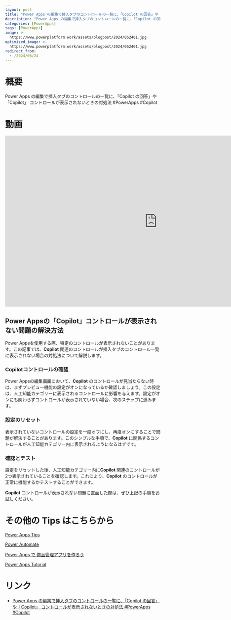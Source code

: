 ```yaml
---
layout: post
title: "Power Apps の編集で挿入タブのコントロールの一覧に、「Copilot の回答」や「Copilot」 コントロールが表示されないときの対処法 #PowerApps #Copilot"
description: "Power Apps の編集で挿入タブのコントロールの一覧に、「Copilot の回答」や「Copilot」 コントロールが表示されないときの対処法 #PowerApps #Copilotを動画で分かりやすく解説"
categories: [PowerApps]
tags: [PowerApps]
image: >-
  https://www.powerplatform.work/assets/blogpost/2024/062401.jpg
optimized_image: >-
  https://www.powerplatform.work/assets/blogpost/2024/062401.jpg
redirect_from:
  - /2024/06/24
---
```



#  概要

Power Apps の編集で挿入タブのコントロールの一覧に、「Copilot の回答」や「Copilot」 コントロールが表示されないときの対処法 #PowerApps #Copilot


# 動画

<iframe width="983" height="553" src="https://www.youtube.com/embed/VtZxRiwmY1E" title="YouTube video player" frameborder="0" allow="accelerometer; autoplay; clipboard-write; encrypted-media; gyroscope; picture-in-picture" allowfullscreen></iframe>

## Power Appsの「Copilot」コントロールが表示されない問題の解決方法

Power Appsを使用する際、特定のコントロールが表示されないことがあります。この記事では、**Copilot** 関連のコントロールが挿入タブのコントロール一覧に表示されない場合の対処法について解説します。

### Copilotコントロールの確認
Power Appsの編集画面において、**Copilot** のコントロールが見当たらない時は、まずプレビュー機能の設定がオンになっているか確認しましょう。この設定は、人工知能カテゴリーに表示されるコントロールに影響を与えます。設定がオンにも関わらずコントロールが表示されていない場合、次のステップに進みます。

### 設定のリセット
表示されていないコントロールの設定を一度オフにし、再度オンにすることで問題が解決することがあります。このシンプルな手順で、**Copilot** に関係するコントロールが人工知能カテゴリー内に表示されるようになるはずです。

### 確認とテスト
設定をリセットした後、人工知能カテゴリー内に**Copilot** 関連のコントロールが2つ表示されていることを確認します。これにより、**Copilot** のコントロールが正常に機能するかテストすることができます。

**Copilot** コントロールが表示されない問題に直面した際は、ぜひ上記の手順をお試しください。



# その他の Tips はこちらから

[Power Apps Tips](https://www.youtube.com/watch?v=VrAQf3JQ7yM&list=PLVhFi1fb3DqakSLVMn22DDcySXh9jtzi- )


[Power Automate](https://www.youtube.com/watch?v=-YnJYT0ASEM&list=PLVhFi1fb3Dqbzic6GieqnLFgD3aTj-eHA)


[Power Apps で 備品管理アプリを作ろう](https://www.youtube.com/playlist?list=PLVhFi1fb3DqZM3HKb8Hea6XEL96990Fyn)


[Power Apps Tutorial](https://www.youtube.com/playlist?list=PLVhFi1fb3DqalxpL974VvAJvV4iWoSbe_)


# リンク


- [Power Apps の編集で挿入タブのコントロールの一覧に、「Copilot の回答」や「Copilot」 コントロールが表示されないときの対処法 #PowerApps #Copilot](https://www.youtube.com/watch?v=VtZxRiwmY1E)

